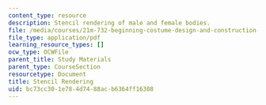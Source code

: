 ```yaml
---
content_type: resource
description: Stencil rendering of male and female bodies.
file: /media/courses/21m-732-beginning-costume-design-and-construction-fall-2008/bc73cc301e784d7488acb6364ff16308_stencil.pdf
file_type: application/pdf
learning_resource_types: []
ocw_type: OCWFile
parent_title: Study Materials
parent_type: CourseSection
resourcetype: Document
title: Stencil Rendering
uid: bc73cc30-1e78-4d74-88ac-b6364ff16308
---
```

